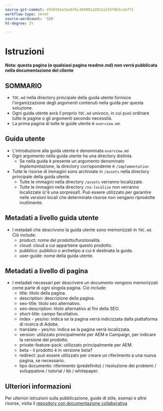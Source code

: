 ```yaml
---
source-git-commit: dfb0191e3ea6f6c360991a2012a15570b5cab771
workflow-type: tm+mt
source-wordcount: '326'
ht-degree: 2%

---
```

# Istruzioni

**Nota: questa pagina (o qualsiasi pagina readme.md) non verrà pubblicata nella documentazione del cliente**

## SOMMARIO

+ `TOC.md` nella directory principale della guida utente fornisce l&#39;organizzazione degli argomenti contenuti nella guida per questa soluzione.
+ Ogni guida utente avrà il proprio `TOC.md` univoco, in cui puoi ordinare tutte le pagine o gli argomenti secondo necessità.
+ La prima pagina di tutte le guide utente è `overview.md`.

## Guida utente

+ L&#39;introduzione alla guida utente è denominata `overview.md`
+ Ogni argomento nella guida utente ha una directory distinta.
   + Se nella guida è presente un argomento denominato *Implementazione*, la directory corrispondente è `/implementation`
+ Tutte le risorse di immagini sono archiviate in `/assets` nella directory principale della guida utente.
   + Tutte le immagini nella directory `/assets` verranno localizzate.
   + Tutte le immagini nella directory `/no-localize` non verranno localizzate (c&#39;è una sorpresa!). Può essere utilizzato per garantire nelle versioni locali che determinate risorse non vengano riprodotte inutilmente.

## Metadati a livello guida utente

+ I metadati che descrivono la guida utente sono memorizzati in `TOC.md`. Ciò include:
   + product: nome del prodotto/funzionalità.
   + cloud: cloud a cui appartiene questo prodotto.
   + pubblico: pubblico o archetipo a cui è destinata la guida.
   + user-guide: nome della guida utente.

## Metadati a livello di pagina

+ I metadati necessari per descrivere un documento vengono memorizzati come parte di ogni singola pagina. Ciò include:
   + title: titolo della pagina.
   + description: descrizione della pagina.
   + seo-title: titolo seo alternativo.
   + seo-description: titolo alternativo ai fini della SEO.
   + short-title: campo facoltativo.
   + index - yes/no: indica se la pagina verrà indicizzata dalla piattaforma di ricerca di Adobe.
   + translate - yes/no: indica se la pagina verrà localizzata.
   + version: utilizzato principalmente per AEM e Campaign, per indicare la versione del prodotto.
   + private-feature-pack: utilizzato principalmente per AEM.
   + beta - il prodotto è in versione beta?
   + redirect: può essere utilizzato per creare un riferimento a una nuova pagina, se necessario.
   + tipo documento: riferimento (predefinito) / risoluzione dei problemi / sviluppatore / tutorial / kb / whitepaper.

## Ulteriori informazioni

Per ulteriori istruzioni sulla pubblicazione, guide di stile, esempi e altre risorse, visita il [repository con documentazione collaborativa](https://git.corp.adobe.com/AdobeDocs/collaborative-doc-instructions)
